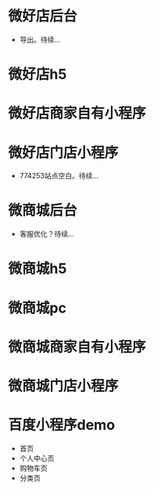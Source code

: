# 微好店后台
* 导出。待续...

# 微好店h5

# 微好店商家自有小程序

# 微好店门店小程序
* 774253站点空白。待续...

# 微商城后台
* 客服优化？待续...

# 微商城h5

# 微商城pc

# 微商城商家自有小程序

# 微商城门店小程序

# 百度小程序demo
* 首页
* 个人中心页
* 购物车页
* 分类页
